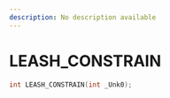 ```yaml
---
description: No description available 
---
```


# LEASH_CONSTRAIN

```cpp
int LEASH_CONSTRAIN(int _Unk0);
```